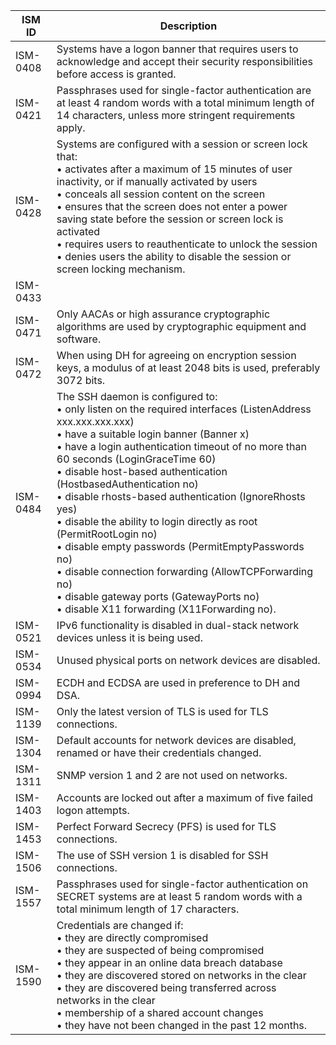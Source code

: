 | ISM ID | Description |
| ------ | ----------- |
| ISM-0408 | Systems have a logon banner that requires users to acknowledge and accept their security responsibilities before access is granted. |
| ISM-0421 | Passphrases used for single-factor authentication are at least 4 random words with a total minimum length of 14 characters, unless more stringent requirements apply. |
| ISM-0428 | Systems are configured with a session or screen lock that:<br>• activates after a maximum of 15 minutes of user inactivity, or if manually activated by users<br>• conceals all session content on the screen<br>• ensures that the screen does not enter a power saving state before the session or screen lock is activated<br>• requires users to reauthenticate to unlock the session<br>• denies users the ability to disable the session or screen locking mechanism. |
| ISM-0433 |  |
| ISM-0471 | Only AACAs or high assurance cryptographic algorithms are used by cryptographic equipment and software. |
| ISM-0472 | When using DH for agreeing on encryption session keys, a modulus of at least 2048 bits is used, preferably 3072 bits. |
| ISM-0484 | The SSH daemon is configured to:<br>• only listen on the required interfaces (ListenAddress xxx.xxx.xxx.xxx)<br>• have a suitable login banner (Banner x)<br>• have a login authentication timeout of no more than 60 seconds (LoginGraceTime 60)<br>• disable host-based authentication (HostbasedAuthentication no)<br>• disable rhosts-based authentication (IgnoreRhosts yes)<br>• disable the ability to login directly as root (PermitRootLogin no)<br>• disable empty passwords (PermitEmptyPasswords no)<br>• disable connection forwarding (AllowTCPForwarding no)<br>• disable gateway ports (GatewayPorts no)<br>• disable X11 forwarding (X11Forwarding no). |
| ISM-0521 | IPv6 functionality is disabled in dual-stack network devices unless it is being used. |
| ISM-0534 | Unused physical ports on network devices are disabled. |
| ISM-0994 | ECDH and ECDSA are used in preference to DH and DSA. |
| ISM-1139 | Only the latest version of TLS is used for TLS connections. |
| ISM-1304 | Default accounts for network devices are disabled, renamed or have their credentials changed. |
| ISM-1311 | SNMP version 1 and 2 are not used on networks. |
| ISM-1403 | Accounts are locked out after a maximum of five failed logon attempts. |
| ISM-1453 | Perfect Forward Secrecy (PFS) is used for TLS connections. |
| ISM-1506 | The use of SSH version 1 is disabled for SSH connections. |
| ISM-1557 | Passphrases used for single-factor authentication on SECRET systems are at least 5 random words with a total minimum length of 17 characters. |
| ISM-1590 | Credentials are changed if:<br>• they are directly compromised<br>• they are suspected of being compromised<br>• they appear in an online data breach database<br>• they are discovered stored on networks in the clear<br>• they are discovered being transferred across networks in the clear<br>• membership of a shared account changes<br>• they have not been changed in the past 12 months. |
